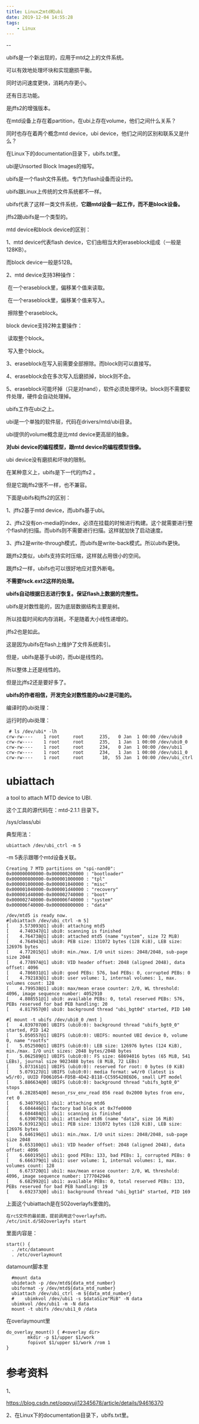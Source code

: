 ```yaml
---
title: Linux之mtd和ubi
date: 2019-12-04 14:55:28
tags:
	- Linux
---
```


--

ubifs是一个新出现的，应用于mtd之上的文件系统。

可以有效地处理坏块和实现磨损平衡。

同时访问速度更快，消耗内存更小。

还有日志功能。

是jffs2的增强版本。

在mtd设备上存在着partition，在ubi上存在volume，他们之间什么关系？

同时也存在着两个概念mtd device，ubi device，他们之间的区别和联系又是什么？



在Linux下的documentation目录下，ubifs.txt里。

ubi是Unsorted Block Images的缩写。

ubifs是一个flash文件系统。专门为flash设备而设计的。

ubifs跟Linux上传统的文件系统都不一样。

ubifs代表了这样一类文件系统，**它跟mtd设备一起工作，而不是block设备。**

jffs2跟ubifs是一个类型的。



mtd device和block device的区别：

1、mtd device代表flash device，它们由相当大的eraseblock组成（一般是128KB）。

而block device一般是512B。

2、mtd device支持3种操作：

​	在一个eraseblock里，偏移某个值来读取。

​	在一个eraseblock里，偏移某个值来写入。

​	擦除整个eraseblock。

block device支持2种主要操作：

​	读取整个block。

​	写入整个block。

3、eraseblock在写入前需要全部擦除。而block则可以直接写。

4、eraseblock会在多次写入后磨损掉，block则不会。

5、eraseblock可能坏掉（只是对nand），软件必须处理坏块。block则不需要软件处理，硬件会自动处理掉。



ubifs工作在ubi之上。

ubi是一个单独的软件层，代码在drivers/mtd/ubi目录。

ubi提供的volume概念是比mtd device更高层的抽象。



**对ubi device的编程模型，跟mtd device的编程模型很像。**

ubi device没有磨损和坏块的限制。

在某种意义上，ubifs是下一代的jffs2 。

但是它跟jffs2很不一样，也不兼容。

下面是ubifs和jffs2的区别：

1、jffs2基于mtd device，而ubifs基于ubi。

2、jffs2没有on-media的index，必须在挂载的时候进行构建。这个就需要进行整个flash的扫描。而ubifs则不需要进行扫描。这样就加快了启动速度。

3、jffs2是write-through模式，而ubifs是write-back模式。所以ubifs更快。



跟jffs2类似，ubifs支持实时压缩，这样就占用很小的空间。

跟jffs2一样，ubifs也可以很好地应对意外断电。

**不需要fsck.ext2这样的处理。**

**ubifs自动根据日志进行恢复。保证flash上数据的完整性。**



ubifs是对数性能的，因为底层数据结构主要是树。

所以挂载时间和内存消耗，不是随着大小线性递增的。

jffs2也是如此。

这是因为ubifs在flash上维护了文件系统索引。

但是，ubifs是基于ubi的，而ubi是线性的。

所以整体上还是线性的。

但是比jffs2还是要好多了。



**ubifs的作者相信，开发完全对数性能的ubi2是可能的。**



编译时的ubi处理：



运行时的ubi处理：

```
 # ls /dev/ubi* -lh
crw-rw----    1 root     root      235,   0 Jan  1 00:00 /dev/ubi0
crw-rw----    1 root     root      235,   1 Jan  1 00:00 /dev/ubi0_0
crw-rw----    1 root     root      234,   0 Jan  1 00:00 /dev/ubi1
crw-rw----    1 root     root      234,   1 Jan  1 00:00 /dev/ubi1_0
crw-rw----    1 root     root       10,  55 Jan  1 00:00 /dev/ubi_ctrl
```



# ubiattach

a tool to attach MTD device to UBI.

这个工具的源代码在：mtd-2.1.1 目录下。

/sys/class/ubi

典型用法：

```
ubiattach /dev/ubi_ctrl -m 5
```

-m 5表示跟哪个mtd设备关联。

```
Creating 7 MTD partitions on "spi-nand0":
0x000000000000-0x000000200000 : "bootloader"
0x000000800000-0x000001000000 : "tpl"
0x000001000000-0x000001040000 : "misc"
0x000001040000-0x000001d40000 : "recovery"
0x000001d40000-0x000002740000 : "boot"
0x000002740000-0x000006f40000 : "system"
0x000006f40000-0x000008000000 : "data"
```



```
/dev/mtd5 is ready now.
#[ubiattach /dev/ubi_ctrl -m 5]
[    3.573093@1] ubi0: attaching mtd5
[    4.740347@1] ubi0: scanning is finished
[    4.764738@1] ubi0: attached mtd5 (name "system", size 72 MiB)
[    4.764943@1] ubi0: PEB size: 131072 bytes (128 KiB), LEB size: 126976 bytes
[    4.772015@1] ubi0: min./max. I/O unit sizes: 2048/2048, sub-page size 2048
[    4.778974@1] ubi0: VID header offset: 2048 (aligned 2048), data offset: 4096
[    4.786031@1] ubi0: good PEBs: 576, bad PEBs: 0, corrupted PEBs: 0
[    4.792183@1] ubi0: user volume: 1, internal volumes: 1, max. volumes count: 128
[    4.799538@1] ubi0: max/mean erase counter: 2/0, WL threshold: 4096, image sequence number: 4052910
[    4.808551@1] ubi0: available PEBs: 0, total reserved PEBs: 576, PEBs reserved for bad PEB handling: 20
[    4.817957@0] ubi0: background thread "ubi_bgt0d" started, PID 140
```

```
#[ mount -t ubifs /dev/ubi0_0 /mnt ]
[    4.839707@0] UBIFS (ubi0:0): background thread "ubifs_bgt0_0" started, PID 142
[    5.050557@1] UBIFS (ubi0:0): UBIFS: mounted UBI device 0, volume 0, name "rootfs"
[    5.052500@1] UBIFS (ubi0:0): LEB size: 126976 bytes (124 KiB), min./max. I/O unit sizes: 2048 bytes/2048 bytes
[    5.062589@1] UBIFS (ubi0:0): FS size: 68694016 bytes (65 MiB, 541 LEBs), journal size 9023488 bytes (8 MiB, 72 LEBs)
[    5.073161@1] UBIFS (ubi0:0): reserved for root: 0 bytes (0 KiB)
[    5.079127@1] UBIFS (ubi0:0): media format: w4/r0 (latest is w5/r0), UUID FD061054-FD5B-4D42-B118-CC595420E6D6, small LPT model
[    5.886634@0] UBIFS (ubi0:0): background thread "ubifs_bgt0_0" stops
[    6.282854@0] meson_rsv_env_read 856 read 0x2000 bytes from env, ret 0
[    6.340795@1] ubi1: attaching mtd6
[    6.604446@1] factory bad block at 0x7fe0000
[    6.604484@1] ubi1: scanning is finished
[    6.639079@1] ubi1: attached mtd6 (name "data", size 16 MiB)
[    6.639123@1] ubi1: PEB size: 131072 bytes (128 KiB), LEB size: 126976 bytes
[    6.646196@1] ubi1: min./max. I/O unit sizes: 2048/2048, sub-page size 2048
[    6.653100@1] ubi1: VID header offset: 2048 (aligned 2048), data offset: 4096
[    6.660195@1] ubi1: good PEBs: 133, bad PEBs: 1, corrupted PEBs: 0
[    6.666379@1] ubi1: user volume: 1, internal volumes: 1, max. volumes count: 128
[    6.673720@1] ubi1: max/mean erase counter: 2/0, WL threshold: 4096, image sequence number: 1777042946
[    6.682992@1] ubi1: available PEBs: 0, total reserved PEBs: 133, PEBs reserved for bad PEB handling: 19
[    6.692373@0] ubi1: background thread "ubi_bgt1d" started, PID 169
```

上面这个ubiattach是在S02overlayfs里做的。

```
在rcS文件的最前面，提前调用这个overlayfs的。
/etc/init.d/S02overlayfs start
```

里面内容是：

```
start() {
  . /etc/datamount
  . /etc/overlaymount
```



datamount脚本里

```
  #mount data
  ubidetach -p /dev/mtd${data_mtd_number}
  ubiformat -y /dev/mtd${data_mtd_number}
  ubiattach /dev/ubi_ctrl -m ${data_mtd_number}
  #    ubimkvol /dev/ubi1 -s $dataSize"MiB" -N data
  ubimkvol /dev/ubi1 -m -N data
  mount -t ubifs /dev/ubi1_0 /data
```

在overlaymount里

```
do_overlay_mount() { #<overlay dir>
        mkdir -p $1/upper $1/work
        fopivot $1/upper $1/work /rom 1
}
```



# 参考资料

1、

https://blog.csdn.net/oqqyuji12345678/article/details/94616370

2、在Linux下的documentation目录下，ubifs.txt里。